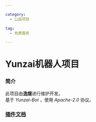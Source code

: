 ```yaml
---

category:
  - 公益项目

tag:
  - 免费服务

---
```

# Yunzai机器人项目

### 简介
此项目由**逸燧**进行维护开发。<br>
基于 *Yunzai-Bot* ，使用 *Apache-2.0* 协议。

### [插件文档](https://docs.escaped.icu)

<Share colorful />